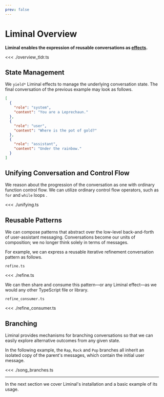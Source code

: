 ```yaml
---
prev: false
---
```


# Liminal Overview <Badge type="warning" text="beta" />

**Liminal enables the expression of reusable conversations as
[effects](/effects.md).**

<<< ./overview_tldr.ts

## State Management

We `yield*` Liminal effects to manage the underlying conversation state. The
final conversation of the previous example may look as follows.

```json
[
  {
    "role": "system",
    "content": "You are a Leprechaun."
  },
  {
    "role": "user",
    "content": "Where is the pot of gold?"
  },
  {
    "role": "assistant",
    "content": "Under the rainbow."
  }
]
```

## Unifying Conversation and Control Flow

We reason about the progression of the conversation as one with ordinary
function control flow. We can utilize ordinary control flow operators, such as
`for` and `while` loops .

<<< ./unifying.ts

## Reusable Patterns

We can compose patterns that abstract over the low-level back-and-forth of
user-assistant messaging. Conversations become our units of composition; we no
longer think solely in terms of messages.

For example, we can express a reusable iterative refinement conversation pattern
as follows.

`refine.ts`

<<< ./refine.ts

We can then share and consume this pattern––or any Liminal effect––as we would
any other TypeScript file or library.

`refine_consumer.ts`

<<< ./refine_consumer.ts

## Branching

Liminal provides mechanisms for branching conversations so that we can easily
explore alternative outcomes from any given state.

In the following example, the `Rap`, `Rock` and `Pop` branches all inherit an
isolated copy of the parent's messages, which contain the initial user message.

<<< ./song_branches.ts

---

In the next section we cover Liminal's installation and a basic example of its
usage.
